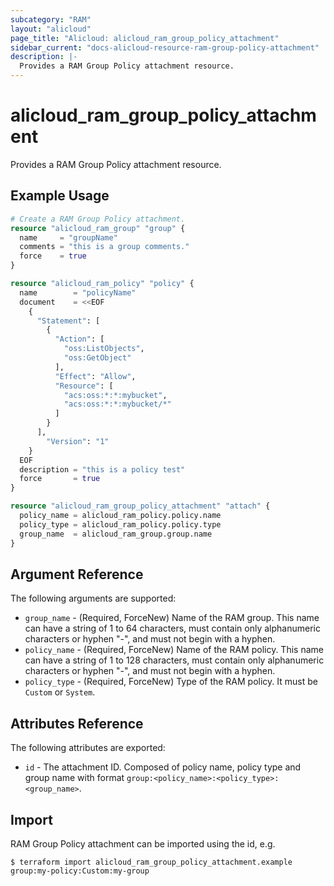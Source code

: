```yaml
---
subcategory: "RAM"
layout: "alicloud"
page_title: "Alicloud: alicloud_ram_group_policy_attachment"
sidebar_current: "docs-alicloud-resource-ram-group-policy-attachment"
description: |-
  Provides a RAM Group Policy attachment resource.
---
```


# alicloud\_ram\_group\_policy\_attachment

Provides a RAM Group Policy attachment resource. 

## Example Usage

```terraform
# Create a RAM Group Policy attachment.
resource "alicloud_ram_group" "group" {
  name     = "groupName"
  comments = "this is a group comments."
  force    = true
}

resource "alicloud_ram_policy" "policy" {
  name        = "policyName"
  document    = <<EOF
    {
      "Statement": [
        {
          "Action": [
            "oss:ListObjects",
            "oss:GetObject"
          ],
          "Effect": "Allow",
          "Resource": [
            "acs:oss:*:*:mybucket",
            "acs:oss:*:*:mybucket/*"
          ]
        }
      ],
        "Version": "1"
    }
  EOF
  description = "this is a policy test"
  force       = true
}

resource "alicloud_ram_group_policy_attachment" "attach" {
  policy_name = alicloud_ram_policy.policy.name
  policy_type = alicloud_ram_policy.policy.type
  group_name  = alicloud_ram_group.group.name
}
```
## Argument Reference

The following arguments are supported:

* `group_name` - (Required, ForceNew) Name of the RAM group. This name can have a string of 1 to 64 characters, must contain only alphanumeric characters or hyphen "-", and must not begin with a hyphen.
* `policy_name` - (Required, ForceNew) Name of the RAM policy. This name can have a string of 1 to 128 characters, must contain only alphanumeric characters or hyphen "-", and must not begin with a hyphen.
* `policy_type` - (Required, ForceNew) Type of the RAM policy. It must be `Custom` or `System`.

## Attributes Reference

The following attributes are exported:

* `id` - The attachment ID. Composed of policy name, policy type and group name with format `group:<policy_name>:<policy_type>:<group_name>`.

## Import

RAM Group Policy attachment can be imported using the id, e.g.

```shell
$ terraform import alicloud_ram_group_policy_attachment.example group:my-policy:Custom:my-group
```
